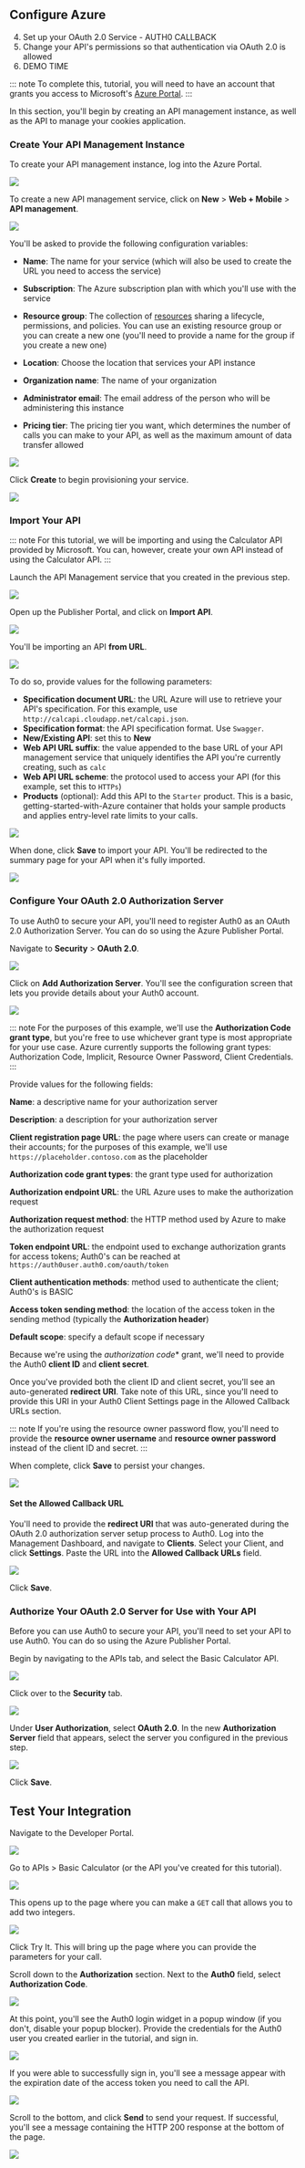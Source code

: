 
## Configure Azure

4. Set up your OAuth 2.0 Service - AUTH0 CALLBACK
5. Change your API's permissions so that authentication via OAuth 2.0 is allowed
6. DEMO TIME

::: note
To complete this, tutorial, you will need to have an account that grants you access to Microsoft's [Azure Portal](https://portal.azure.com).
:::

In this section, you'll begin by creating an API management instance, as well as the API to manage your cookies application.

### Create Your API Management Instance

To create your API management instance, log into the Azure Portal.

![](/media/articles/integrations/azure-api-mgmt/azure/azure-portal-home.png)

To create a new API management service, click on **New** > **Web + Mobile** > **API management**.

![](/media/articles/integrations/azure-api-mgmt/azure/azure-portal-api-management.png)

You'll be asked to provide the following configuration variables:

* **Name**: The name for your service (which will also be used to create the URL you need to access the service)

* **Subscription**: The Azure subscription plan with which you'll use with the service

* **Resource group**: The collection of [resources](https://docs.microsoft.com/en-us/azure/azure-resource-manager/resource-group-portal) sharing a lifecycle, permissions, and policies. You can use an existing resource group or you can create a new one (you'll need to provide a name for the group if you create a new one)

* **Location**: Choose the location that services your API instance

* **Organization name**: The name of your organization

* **Administrator email**: The email address of the person who will be administering this instance

* **Pricing tier**: The pricing tier you want, which determines the number of calls you can make to your API, as well as the maximum amount of data transfer allowed

![](/media/articles/integrations/azure-api-mgmt/azure/api-mgmt-service-config.png)

Click **Create** to begin provisioning your service.

![](/media/articles/integrations/azure-api-mgmt/azure/deployment-in-progress.png)

### Import Your API

::: note
For this tutorial, we will be importing and using the Calculator API provided by Microsoft. You can, however, create your own API instead of using the Calculator API.
:::

Launch the API Management service that you created in the previous step. 

![](/media/articles/integrations/azure-api-mgmt/azure/api-mgmt-service-home.png)

Open up the Publisher Portal, and click on **Import API**.

![](/media/articles/integrations/azure-api-mgmt/azure/publisher-portal.png)

You'll be importing an API **from URL**. 

![](/media/articles/integrations/azure-api-mgmt/azure/import-api.png)

To do so, provide values for the following parameters:

* **Specification document URL**: the URL Azure will use to retrieve your API's specification. For this example, use `http://calcapi.cloudapp.net/calcapi.json`.
* **Specification format**: the API specification format. Use `Swagger`.
* **New/Existing API**: set this to **New**
* **Web API URL suffix**: the value appended to the base URL of your API management service that uniquely identifies the API you're currently creating, such as `calc`
* **Web API URL scheme**: the protocol used to access your API (for this example, set this to `HTTPs`)
* **Products** (optional): Add this API to the `Starter` product. This is a basic, getting-started-with-Azure container that holds your sample products and applies entry-level rate limits to your calls.

![](/media/articles/integrations/azure-api-mgmt/azure/import-api-config.png)

When done, click **Save** to import your API. You'll be redirected to the summary page for your API when it's fully imported.

![](/media/articles/integrations/azure-api-mgmt/azure/basic-calc-api.png)

### Configure Your OAuth 2.0 Authorization Server

To use Auth0 to secure your API, you'll need to register Auth0 as an OAuth 2.0 Authorization Server. You can do so using the Azure Publisher Portal.

Navigate to **Security** > **OAuth 2.0**.

![](/media/articles/integrations/azure-api-mgmt/azure/oauth2-servers.png)

Click on **Add Authorization Server**. You'll see the configuration screen that lets you provide details about your Auth0 account.

![](/media/articles/integrations/azure-api-mgmt/azure/new-oauth2-server-config.png)

::: note
For the purposes of this example, we'll use the **Authorization Code grant type**, but you're free to use whichever grant type is most appropriate for your use case. Azure currently supports the following grant types: Authorization Code, Implicit, Resource Owner Password, Client Credentials.
:::

Provide values for the following fields:

**Name**: a descriptive name for your authorization server

**Description**: a description for your authorization server

**Client registration page URL**: the page where users can create or manage their accounts; for the purposes of this example, we'll use `https://placeholder.contoso.com` as the placeholder

**Authorization code grant types**: the grant type used for authorization

**Authorization endpoint URL**: the URL Azure uses to make the authorization request

**Authorization request method**: the HTTP method used by Azure to make the authorization request

**Token endpoint URL**: the endpoint used to exchange authorization grants for access tokens; Auth0's can be reached at `https://auth0user.auth0.com/oauth/token`

**Client authentication methods**: method used to authenticate the client; Auth0's is BASIC

**Access token sending method**: the location of the access token in the sending method (typically the **Authorization header**)

**Default scope**: specify a default scope if necessary

Because we're using the *authorization code** grant, we'll need to provide the Auth0 **client ID** and **client secret**.

Once you've provided both the client ID and client secret, you'll see an auto-generated **redirect URI**. Take note of this URL, since you'll need to provide this URI in your Auth0 Client Settings page in the Allowed Callback URLs section.

::: note
If you're using the resource owner password flow, you'll need to provide the **resource owner username** and **resource owner password** instead of the client ID and secret.
:::

When complete, click **Save** to persist your changes.

![](/media/articles/integrations/azure-api-mgmt/azure/new-server-saved.png)

#### Set the Allowed Callback URL

You'll need to provide the **redirect URI** that was auto-generated during the OAuth 2.0 authorization server setup process to Auth0. Log into the Management Dashboard, and navigate to **Clients**. Select your Client, and click **Settings**. Paste the URL into the **Allowed Callback URLs** field.

![](/media/articles/integrations/azure-api-mgmt/azure/set-callback-url.png)

Click **Save**.

### Authorize Your OAuth 2.0 Server for Use with Your API

Before you can use Auth0 to secure your API, you'll need to set your API to use Auth0. You can do so using the Azure Publisher Portal.

Begin by navigating to the APIs tab, and select the Basic Calculator API.

![](/media/articles/integrations/azure-api-mgmt/azure/api-list.png)

Click over to the **Security** tab.

![](/media/articles/integrations/azure-api-mgmt/azure/security.png)

Under **User Authorization**, select **OAuth 2.0**. In the new **Authorization Server** field that appears, select the server you configured in the previous step.

![](/media/articles/integrations/azure-api-mgmt/azure/set-auth0-as-authserver.png)

Click **Save**.

## Test Your Integration

Navigate to the Developer Portal.

![](/media/articles/integrations/azure-api-mgmt/azure/developer-portal.png)

Go to APIs > Basic Calculator (or the API you've created for this tutorial). 

![](/media/articles/integrations/azure-api-mgmt/azure/dev-portal-apis.png)

This opens up to the page where you can make a `GET` call that allows you to add two integers.

![](/media/articles/integrations/azure-api-mgmt/azure/dev-portal-calculator.png)

Click Try It. This will bring up the page where you can provide the parameters for your call.

Scroll down to the **Authorization** section. Next to the **Auth0** field, select **Authorization Code**.

![](/media/articles/integrations/azure-api-mgmt/azure/dev-portal-try-it.png)

At this point, you'll see the Auth0 login widget in a popup window (if you don't, disable your popup blocker). Provide the credentials for the Auth0 user you created earlier in the tutorial, and sign in.

![](/media/articles/integrations/azure-api-mgmt/azure/dev-portal-auth.png)

If you were able to successfully sign in, you'll see a message appear with the expiration date of the access token you need to call the API.

![](/media/articles/integrations/azure-api-mgmt/azure/dev-portal-token.png)

Scroll to the bottom, and click **Send** to send your request. If successful, you'll see a message containing the HTTP 200 response at the bottom of the page.

![](/media/articles/integrations/azure-api-mgmt/azure/dev-portal-200-response.png)